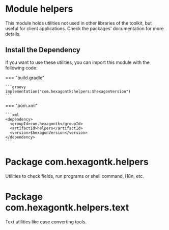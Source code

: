 
# Module helpers
This module holds utilities not used in other libraries of the toolkit, but useful for client
applications. Check the packages' documentation for more details.

## Install the Dependency
If you want to use these utilities, you can import this module with the following code:

=== "build.gradle"

    ```groovy
    implementation("com.hexagontk:helpers:$hexagonVersion")
    ```

=== "pom.xml"

    ```xml
    <dependency>
      <groupId>com.hexagontk</groupId>
      <artifactId>helpers</artifactId>
      <version>$hexagonVersion</version>
    </dependency>
    ```

# Package com.hexagontk.helpers
Utilities to check fields, run programs or shell command, I18n, etc.

# Package com.hexagontk.helpers.text
Text utilities like case converting tools.
